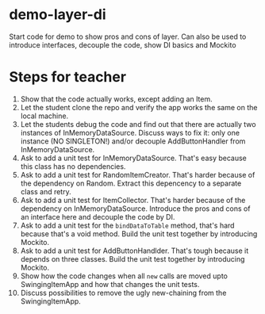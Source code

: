 # demo-layer-di
Start code for demo to show pros and cons of layer. Can also be used to introduce interfaces, decouple the code, show DI basics and Mockito

# Steps for teacher

1. Show that the code actually works, except adding an Item.
2. Let the student clone the repo and verify the app works the same on the local machine.
3. Let the students debug the code and find out that there are actually two instances of InMemoryDataSource. Discuss ways to fix it: only one instance (NO SINGLETON!) and/or decouple AddButtonHandler from InMemoryDataSource.
4. Ask to add a unit test for InMemoryDataSource. That's easy because this class has no dependencies.
5. Ask to add a unit test for RandomItemCreator. That's harder because of the dependency on Random. Extract this depencency to a separate class and retry. 
6. Ask to add a unit test for ItemCollector. That's harder because of the dependency on InMemoryDataSource. Introduce the pros and cons of an interface here and decouple the code by DI. 
7. Ask to add a unit test for the ```bindDataToTable``` method, that's hard because that's a void method.  Build the unit test together by introducing Mockito.
8. Ask to add a unit test for AddButtonHandlder. That's tough because it depends on three classes. Build the unit test together by introducing Mockito. 
9. Show how the code changes when all ```new``` calls are moved upto SwingingItemApp and how that changes the unit tests.
10. Discuss possibilities to remove the ugly new-chaining from the SwingingItemApp.

